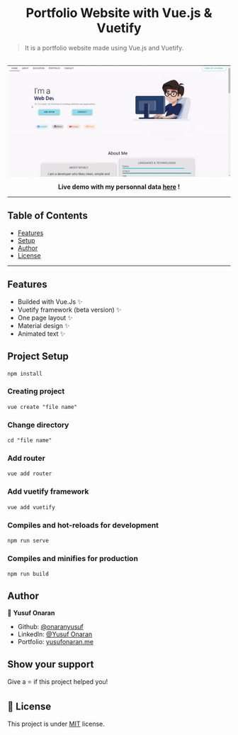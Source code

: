 <h1 align="center">Portfolio Website with Vue.js & Vuetify</h1>

> It is a portfolio website made using Vue.js and Vuetify.
<br>
<img align="center" src="doc/websitegif.gif"></img>
<br>
<p align="center"><strong> Live demo with my personnal data <a href="https://yusufonaran.me" target="blank">here</a> ! </strong></p>

---

## Table of Contents

- [Features](#features)
- [Setup](#project-setup)
- [Author](#author)
- [License](#-license)

---

## Features
- Builded with Vue.Js ✨
- Vuetify framework (beta version) ✨
- One page layout ✨
- Material design ✨
- Animated text ✨

## Project Setup
```
npm install
```
### Creating project
```
vue create "file name"
```
### Change directory
```
cd "file name"
```
### Add router
```
vue add router
```
### Add vuetify framework
```
vue add vuetify
```
### Compiles and hot-reloads for development
```
npm run serve
```
### Compiles and minifies for production
```
npm run build
```

## Author

👤 **Yusuf Onaran**

* Github: [@onaranyusuf](https://github.com/onaranyusuf)
* LinkedIn: [@Yusuf Onaran](https://www.linkedin.com/in/yusufonaran/)
* Portfolio: [yusufonaran.me](https://www.yusufonaran.me)

## Show your support

Give a ⭐️ if this project helped you!

## 📝 License

This project is under [MIT](https://github.com/onaranyusuf/Portfolio-Website-with-Vue.js-Vuetify/blob/main/LICENSE) license.

